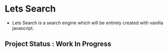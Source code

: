 # Lets Search

- Lets Search is a search engine which will be entirely created with vanilla javascript.

## Project Status : Work In Progress

